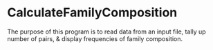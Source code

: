 # CalculateFamilyComposition
The purpose of this program is to read data from an input file, tally up number of pairs, &amp; display frequencies of family composition.
